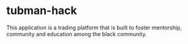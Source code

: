 # tubman-hack
This application is a trading platform that is built to foster mentorship, community and education among the black community.
